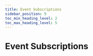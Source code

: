 ```yaml
---
title: Event Subscriptions
sidebar_position: 9
toc_min_heading_level: 2
toc_max_heading_level: 5
---
```


# Event Subscriptions